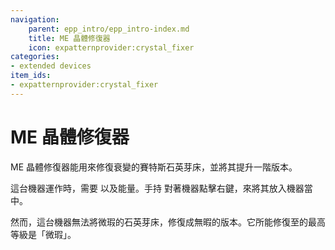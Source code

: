 ```yaml
---
navigation:
    parent: epp_intro/epp_intro-index.md
    title: ME 晶體修復器
    icon: expatternprovider:crystal_fixer
categories:
- extended devices
item_ids:
- expatternprovider:crystal_fixer
---
```


# ME 晶體修復器

<BlockImage id="expatternprovider:crystal_fixer" scale="8"></BlockImage>

ME 晶體修復器能用來修復衰變的賽特斯石英芽床，並將其提升一階版本。

這台機器運作時，需要 <ItemLink id="ae2:charged_certus_quartz_crystal" /> 以及能量。手持 <ItemLink id="ae2:charged_certus_quartz_crystal" /> 對著機器點擊右鍵，來將其放入機器當中。

然而，這台機器無法將微瑕的石英芽床，修復成無暇的版本。它所能修復至的最高等級是「微瑕」。

<Row gap="20">
<GameScene zoom="4" background="transparent">
  <ImportStructure src="../structure/crystal_fixer.snbt"></ImportStructure>
</GameScene>
</Row>
